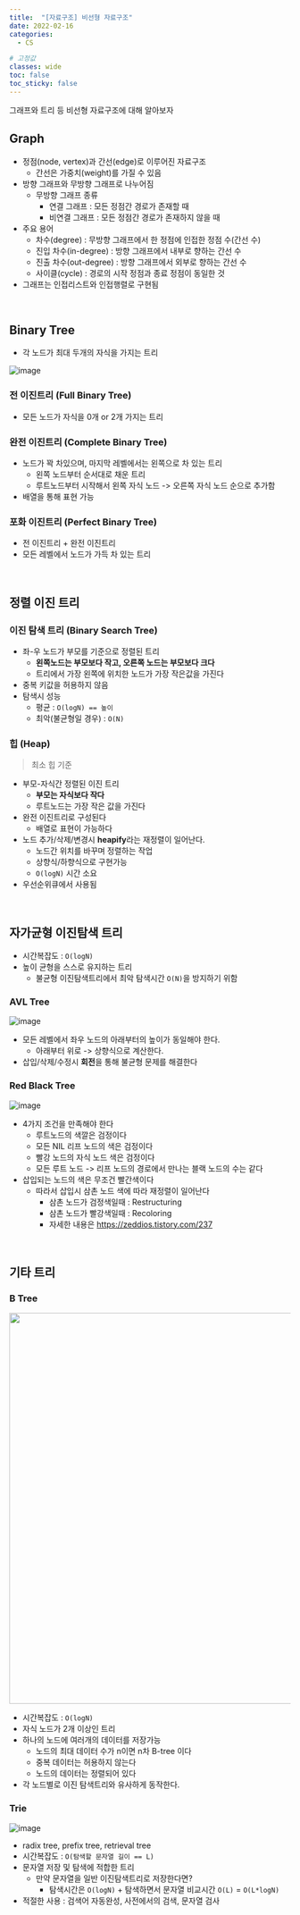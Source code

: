 ```yaml
---
title:  "[자료구조] 비선형 자료구조"
date: 2022-02-16
categories:
  - CS

# 고정값
classes: wide
toc: false
toc_sticky: false
---
```


그래프와 트리 등 비선형 자료구조에 대해 알아보자


## Graph

- 정점(node, vertex)과 간선(edge)로 이루어진 자료구조
    - 간선은 가중치(weight)를 가질 수 있음
- 방향 그래프와 무방향 그래프로 나누어짐
    - 무방향 그래프 종류
        - 연결 그래프 : 모든 정점간 경로가 존재할 때
        - 비연결 그래프 : 모든 정점간 경로가 존재하지 않을 때
- 주요 용어
    - 차수(degree) : 무방향 그래프에서 한 정점에 인접한 정점 수(간선 수)
    - 진입 차수(in-degree) : 방향 그래프에서 내부로 향하는 간선 수
    - 진출 차수(out-degree) : 방향 그래프에서 외부로 향하는 간선 수
    - 사이클(cycle) : 경로의 시작 정점과 종료 정점이 동일한 것
- 그래프는 인접리스트와 인접행렬로 구현됨

<br>

## Binary Tree

- 각 노드가 최대 두개의 자식을 가지는 트리

![image](https://user-images.githubusercontent.com/71180414/154194105-897249b8-2dc2-43ea-9c7b-38664cbe587b.png)

### 전 이진트리 (Full Binary Tree)

- 모든 노드가 자식을 0개 or 2개 가지는 트리

### 완전 이진트리 (Complete Binary Tree)

- 노드가 꽉 차있으며, 마지막 레벨에서는 왼쪽으로 차 있는 트리
    - 왼쪽 노드부터 순서대로 채운 트리
    - 루트노드부터 시작해서 왼쪽 자식 노드 -> 오른쪽 자식 노드 순으로 추가함
- 배열을 통해 표현 가능

### 포화 이진트리 (Perfect Binary Tree)

- 전 이진트리 + 완전 이진트리
- 모든 레벨에서 노드가 가득 차 있는 트리

<br>

## 정렬 이진 트리

### 이진 탐색 트리 (Binary Search Tree)

- 좌-우 노드가 부모를 기준으로 정렬된 트리
    - **왼쪽노드는 부모보다 작고, 오른쪽 노드는 부모보다 크다**
    - 트리에서 가장 왼쪽에 위치한 노드가 가장 작은값을 가진다
- 중복 키값을 허용하지 않음
- 탐색시 성능
    - 평균 : `O(logN) == 높이`
    - 최악(불균형일 경우) : `O(N)`

### 힙 (Heap)
> 최소 힙 기준

- 부모-자식간 정렬된 이진 트리
    - **부모는 자식보다 작다**
    - 루트노드는 가장 작은 값을 가진다
- 완전 이진트리로 구성된다
    - 배열로 표현이 가능하다
- 노드 추가/삭제/변경시 **heapify**라는 재정렬이 일어난다.
    - 노드간 위치를 바꾸며 정렬하는 작업
    - 상향식/하향식으로 구현가능
    - `O(logN)` 시간 소요
- 우선순위큐에서 사용됨

<br>

## 자가균형 이진탐색 트리

- 시간복잡도 : `O(logN)`
- 높이 균형을 스스로 유지하는 트리
    - 불균형 이진탐색트리에서 최악 탐색시간 `O(N)`을 방지하기 위함

### AVL Tree

![image](https://user-images.githubusercontent.com/71180414/154269712-0973c550-8f0b-45c7-99fb-27570318cc5b.png)

- 모든 레벨에서 좌우 노드의 아래부터의 높이가 동일해야 한다.
    - 아래부터 위로 -> 상향식으로 계산한다.
- 삽입/삭제/수정시 **회전**을 통해 불균형 문제를 해결한다

### Red Black Tree

![image](https://user-images.githubusercontent.com/71180414/154273147-64b997e2-e53f-42e1-8eef-b32e697dc7bc.png)

- 4가지 조건을 만족해야 한다
    - 루트노드의 색깔은 검정이다
    - 모든 NIL 리프 노드의 색은 검정이다
    - 빨강 노드의 자식 노드 색은 검정이다
    - 모든 루트 노드 -> 리프 노드의 경로에서 만나는 블랙 노드의 수는 같다
- 삽입되는 노드의 색은 무조건 빨간색이다
    - 따라서 삽입시 삼촌 노드 색에 따라 재정렬이 일어난다
        - 삼촌 노드가 검정색일때 : Restructuring
        - 삼촌 노드가 빨강색일때 : Recoloring
        - 자세한 내용은 https://zeddios.tistory.com/237

<br>

## 기타 트리

### B Tree

<img width="700" src="https://www-cdn.qwertee.io/media/uploads/index_lookup.png">

- 시간복잡도 : `O(logN)`
- 자식 노드가 2개 이상인 트리
- 하나의 노드에 여러개의 데이터를 저장가능
    - 노드의 최대 데이터 수가 n이면 n차 B-tree 이다
    - 중복 데이터는 허용하지 않는다
    - 노드의 데이터는 정렬되어 있다
- 각 노드별로 이진 탐색트리와 유사하게 동작한다.

### Trie

![image](https://user-images.githubusercontent.com/71180414/154274356-5b3019d0-c479-43c8-a216-96448ee90906.png)

- radix tree, prefix tree, retrieval tree
- 시간복잡도 : `O(탐색할 문자열 길이 == L)`
- 문자열 저장 및 탐색에 적합한 트리
    - 만약 문자열을 일반 이진탐색트리로 저장한다면?
        - 탐색시간은 `O(logN)` + 탐색하면서 문자열 비교시간 `O(L)` = `O(L*logN)`
- 적절한 사용 : 검색어 자동완성, 사전에서의 검색, 문자열 검사

<br>



